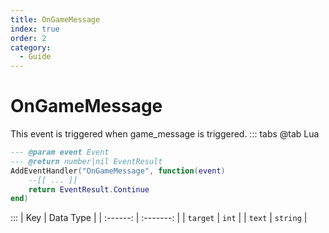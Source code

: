 ```yaml
---
title: OnGameMessage
index: true
order: 2
category:
  - Guide
---
```


# OnGameMessage
This event is triggered when game_message is triggered.
::: tabs
@tab Lua
```lua
--- @param event Event
--- @return number|nil EventResult
AddEventHandler("OnGameMessage", function(event)
    --[[ ... ]]
    return EventResult.Continue
end)
```

:::
|    Key   | Data Type |
| :------: | :-------: |
| `target` |   `int`   |
|  `text`  |  `string` |